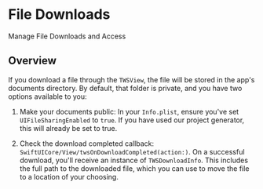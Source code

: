 # File Downloads

Manage File Downloads and Access

## Overview

If you download a file through the ``TWSView``, the file will be stored in the app's documents directory. By default, that folder is private, and you have two options available to you:

1. Make your documents public: In your `Info.plist`, ensure you've set `UIFileSharingEnabled` to `true`. If you have used our project generator, this will already be set to true.

2. Check the download completed callback: ``SwiftUICore/View/twsOnDownloadCompleted(action:)``. On a successful download, you'll receive an instance of ``TWSDownloadInfo``. This includes the full path to the downloaded file, which you can use to move the file to a location of your choosing.
